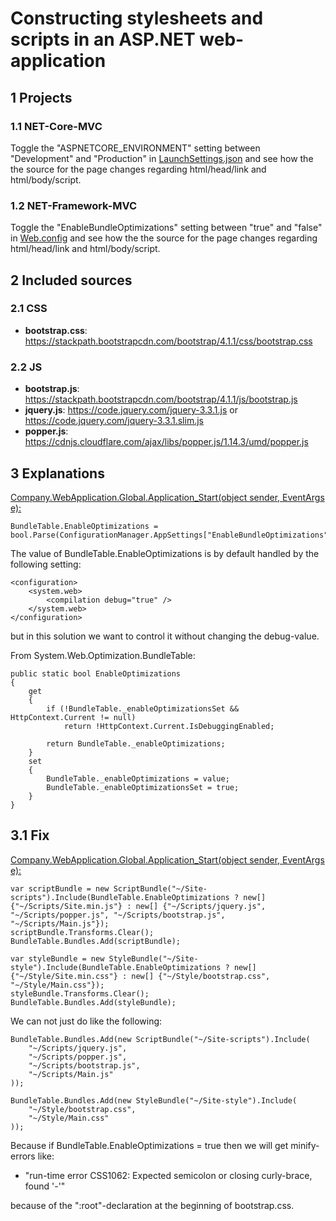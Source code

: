 # Constructing stylesheets and scripts in an ASP.NET web-application

## 1 Projects

### 1.1 NET-Core-MVC

Toggle the "ASPNETCORE_ENVIRONMENT" setting between "Development" and "Production" in [LaunchSettings.json](/Source/Web-Client-Files/NET-Core-MVC/Properties/LaunchSettings.json#L14) and see how the the source for the page changes regarding html/head/link and html/body/script.

### 1.2 NET-Framework-MVC

Toggle the "EnableBundleOptimizations" setting between "true" and "false" in [Web.config](/Source/Web-Client-Files/NET-Framework-MVC/Web.config#L4) and see how the the source for the page changes regarding html/head/link and html/body/script.

## 2 Included sources
### 2.1 CSS
- **bootstrap.css**: https://stackpath.bootstrapcdn.com/bootstrap/4.1.1/css/bootstrap.css

### 2.2 JS
- **bootstrap.js**: https://stackpath.bootstrapcdn.com/bootstrap/4.1.1/js/bootstrap.js
- **jquery.js**: https://code.jquery.com/jquery-3.3.1.js or https://code.jquery.com/jquery-3.3.1.slim.js
- **popper.js**: https://cdnjs.cloudflare.com/ajax/libs/popper.js/1.14.3/umd/popper.js

## 3 Explanations
[Company.WebApplication.Global.Application_Start(object sender, EventArgs e):](/Source/Web-Client-Files/NET-Framework-MVC/Global.asax.cs#L20)

    BundleTable.EnableOptimizations = bool.Parse(ConfigurationManager.AppSettings["EnableBundleOptimizations"]);

The value of BundleTable.EnableOptimizations is by default handled by the following setting:

    <configuration>
	    <system.web>
		    <compilation debug="true" />
	    </system.web>
    </configuration>

but in this solution we want to control it without changing the debug-value.

From System.Web.Optimization.BundleTable:

    public static bool EnableOptimizations
    {
        get
        {
            if (!BundleTable._enableOptimizationsSet && HttpContext.Current != null)
                return !HttpContext.Current.IsDebuggingEnabled;

            return BundleTable._enableOptimizations;
        }
        set
        {
            BundleTable._enableOptimizations = value;
            BundleTable._enableOptimizationsSet = true;
        }
    }

## 3.1 Fix
[Company.WebApplication.Global.Application_Start(object sender, EventArgs e):](/Source/Web-Client-Files/NET-Framework-MVC/Global.asax.cs#L23)

	var scriptBundle = new ScriptBundle("~/Site-scripts").Include(BundleTable.EnableOptimizations ? new[] {"~/Scripts/Site.min.js"} : new[] {"~/Scripts/jquery.js", "~/Scripts/popper.js", "~/Scripts/bootstrap.js", "~/Scripts/Main.js"});
	scriptBundle.Transforms.Clear();
	BundleTable.Bundles.Add(scriptBundle);

	var styleBundle = new StyleBundle("~/Site-style").Include(BundleTable.EnableOptimizations ? new[] {"~/Style/Site.min.css"} : new[] {"~/Style/bootstrap.css", "~/Style/Main.css"});
	styleBundle.Transforms.Clear();
	BundleTable.Bundles.Add(styleBundle);

We can not just do like the following:

	BundleTable.Bundles.Add(new ScriptBundle("~/Site-scripts").Include(
		"~/Scripts/jquery.js",
		"~/Scripts/popper.js",
		"~/Scripts/bootstrap.js",
		"~/Scripts/Main.js"
	));

	BundleTable.Bundles.Add(new StyleBundle("~/Site-style").Include(
		"~/Style/bootstrap.css",
		"~/Style/Main.css"
	));

Because if BundleTable.EnableOptimizations = true then we will get minify-errors like:
- "run-time error CSS1062: Expected semicolon or closing curly-brace, found '-'"

because of the ":root"-declaration at the beginning of bootstrap.css.